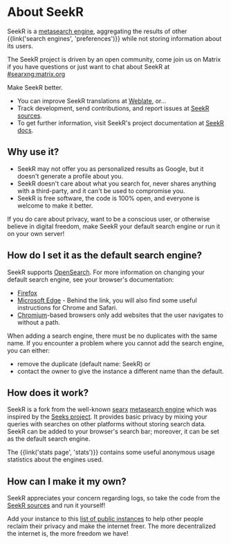 # About SeekR

SeekR is a [metasearch engine], aggregating the results of other
{{link('search engines', 'preferences')}} while not storing information about
its users.

The SeekR project is driven by an open community, come join us on Matrix if
you have questions or just want to chat about SeekR at [#searxng:matrix.org]

Make SeekR better.

- You can improve SeekR translations at [Weblate], or...
- Track development, send contributions, and report issues at [SeekR sources].
- To get further information, visit SeekR's project documentation at [SeekR
  docs].

## Why use it?

- SeekR may not offer you as personalized results as Google, but it doesn't
  generate a profile about you.
- SeekR doesn't care about what you search for, never shares anything with a
  third-party, and it can't be used to compromise you.
- SeekR is free software, the code is 100% open, and everyone is welcome to
  make it better.

If you do care about privacy, want to be a conscious user, or otherwise believe
in digital freedom, make SeekR your default search engine or run it on your
own server!

## How do I set it as the default search engine?

SeekR supports [OpenSearch].  For more information on changing your default
search engine, see your browser's documentation:

- [Firefox]
- [Microsoft Edge] - Behind the link, you will also find some useful instructions
  for Chrome and Safari.
- [Chromium]-based browsers only add websites that the user navigates to without
  a path.

When adding a search engine, there must be no duplicates with the same name.  If
you encounter a problem where you cannot add the search engine, you can either:

- remove the duplicate (default name: SeekR) or
- contact the owner to give the instance a different name than the default.

## How does it work?

SeekR is a fork from the well-known [searx] [metasearch engine] which was
inspired by the [Seeks project].  It provides basic privacy by mixing your
queries with searches on other platforms without storing search data.  SeekR
can be added to your browser's search bar; moreover, it can be set as the
default search engine.

The {{link('stats page', 'stats')}} contains some useful anonymous usage
statistics about the engines used.

## How can I make it my own?

SeekR appreciates your concern regarding logs, so take the code from the
[SeekR sources] and run it yourself!

Add your instance to this [list of public
instances]({{get_setting('brand.public_instances')}}) to help other people
reclaim their privacy and make the internet freer.  The more decentralized the
internet is, the more freedom we have!


[SeekR sources]: {{GIT_URL}}
[#searxng:matrix.org]: https://matrix.to/#/#searxng:matrix.org
[SeekR docs]: {{get_setting('brand.docs_url')}}
[searx]: https://github.com/searx/searx
[metasearch engine]: https://en.wikipedia.org/wiki/Metasearch_engine
[Weblate]: https://translate.codeberg.org/projects/searxng/
[Seeks project]: https://beniz.github.io/seeks/
[OpenSearch]: https://github.com/dewitt/opensearch/blob/master/opensearch-1-1-draft-6.md
[Firefox]: https://support.mozilla.org/en-US/kb/add-or-remove-search-engine-firefox
[Microsoft Edge]: https://support.microsoft.com/en-us/help/4028574/microsoft-edge-change-the-default-search-engine
[Chromium]: https://www.chromium.org/tab-to-search
